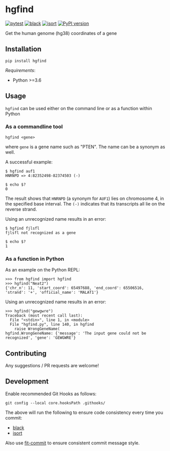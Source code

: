 # hgfind
[![pytest](https://github.com/mnahinkhan/hgfind/actions/workflows/python-package.yml/badge.svg)](https://github.com/mnahinkhan/hgfind/actions/workflows/python-package.yml)
[![black](https://github.com/mnahinkhan/hgfind/actions/workflows/black-check.yml/badge.svg)](https://github.com/mnahinkhan/hgfind/actions/workflows/black-check.yml)
[![isort](https://github.com/mnahinkhan/hgfind/actions/workflows/isort-check.yml/badge.svg)](https://github.com/mnahinkhan/hgfind/actions/workflows/isort-check.yml)
[![PyPI version](https://badge.fury.io/py/hgfind.svg)](https://badge.fury.io/py/hgfind)

Get the human genome (hg38) coordinates of a gene

## Installation
```
pip install hgfind
```

*Requirements*:
 - Python >=3.6

## Usage

`hgfind` can be used either on the command line or as a function within
Python

### As a commandline tool
```
hgfind <gene>
```

where `gene` is a gene name such as "PTEN". The name can be a synonym as well.

A successful example:
```
$ hgfind auf1
HNRNPD => 4:82352498-82374503 (-)

$ echo $?
0
```

The result shows that `HNRNPD` (a synonym for `AUF1`) lies on chromosome 4,
in the specified base interval. The `(-)` indicates that its transcripts
all lie on the reverse strand.


Using an unrecognized name results in an error:
```
$ hgfind fjlsfl
fjlsfl not recognized as a gene

$ echo $?
1
```

### As a function in Python
As an example on the Python REPL:
```
>>> from hgfind import hgfind
>>> hgfind("Neat2")
{'chr_n': 11, 'start_coord': 65497688, 'end_coord': 65506516, 'strand': '+', 'official_name': 'MALAT1'}
```

Using an unrecognized name results in an error:
```
>>> hgfind("gewgwre")
Traceback (most recent call last):
  File "<stdin>", line 1, in <module>
  File "hgfind.py", line 140, in hgfind
    raise WrongGeneName(
hgfind.WrongGeneName: {'message': 'The input gene could not be recognized', 'gene': 'GEWGWRE'}
```


## Contributing
Any suggestions / PR requests are welcome!

## Development
Enable recommended Git Hooks as follows:
```
git config --local core.hooksPath .githooks/
```
The above will run the following to ensure code consistency every time you
commit:
 - [black](https://github.com/psf/black)
 - [isort](https://github.com/PyCQA/isort)

Also use [fit-commit](https://github.com/m1foley/fit-commit) to ensure
consistent commit message style.
